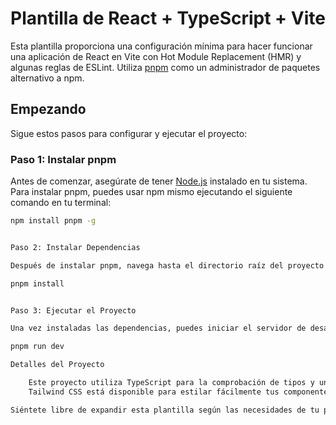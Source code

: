 # Plantilla de React + TypeScript + Vite

Esta plantilla proporciona una configuración mínima para hacer funcionar una aplicación de React en Vite con Hot Module Replacement (HMR) y algunas reglas de ESLint. Utiliza [pnpm](https://pnpm.io/) como un administrador de paquetes alternativo a npm.

## Empezando

Sigue estos pasos para configurar y ejecutar el proyecto:

### Paso 1: Instalar pnpm

Antes de comenzar, asegúrate de tener [Node.js](https://nodejs.org/) instalado en tu sistema. Para instalar pnpm, puedes usar npm mismo ejecutando el siguiente comando en tu terminal:

```sh
npm install pnpm -g


Paso 2: Instalar Dependencias

Después de instalar pnpm, navega hasta el directorio raíz del proyecto utilizando la terminal e instala las dependencias del proyecto:

pnpm install


Paso 3: Ejecutar el Proyecto

Una vez instaladas las dependencias, puedes iniciar el servidor de desarrollo ejecutando el siguiente comando:

pnpm run dev

Detalles del Proyecto

    Este proyecto utiliza TypeScript para la comprobación de tipos y una experiencia de desarrollo mejorada.
    Tailwind CSS está disponible para estilar fácilmente tus componentes de manera receptiva.

Siéntete libre de expandir esta plantilla según las necesidades de tu proyecto. ¡Feliz codificación!
```
